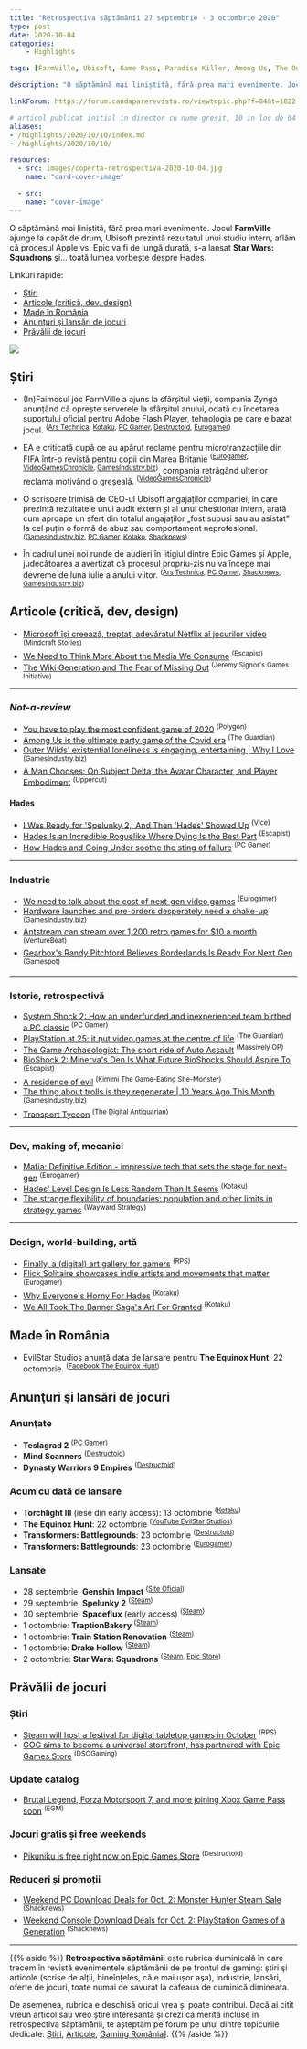 ```yaml
---
title: "Retrospectiva săptămânii 27 septembrie - 3 octombrie 2020"
type: post
date: 2020-10-04
categories:
    - Highlights

tags: [FarmVille, Ubisoft, Game Pass, Paradise Killer, Among Us, The Outer Wilds, Bioshock 2, Hades, System Shock 2, PlayStation, Auto Assault, Transport Tycoon, "Mafia: Definitive Edition", The House of the Dead]

description: "O săptămână mai liniștită, fără prea mari evenimente. Jocul FarmVille ajunge la capăt de drum, Ubisoft prezintă rezultatul unui studiu intern, aflăm că procesul Apple vs. Epic va fi de lungă durată, s-a lansat Star Wars: Squadrons și... toată lumea vorbește despre Hades."

linkForum: https://forum.candaparerevista.ro/viewtopic.php?f=84&t=1822

# articol publicat initial in director cu nume gresit, 10 in loc de 04
aliases:
- /highlights/2020/10/10/index.md
- /highlights/2020/10/10/

resources:
  - src: images/coperta-retrospectiva-2020-10-04.jpg
    name: "card-cover-image"

  - src:
    name: "cover-image"
---
```


O săptămână mai liniștită, fără prea mari evenimente. Jocul **FarmVille** ajunge la capăt de drum, Ubisoft prezintă rezultatul unui studiu intern, aflăm că procesul Apple vs. Epic va fi de lungă durată, s-a lansat **Star Wars: Squadrons** și... toată lumea vorbește despre Hades.

Linkuri rapide:

* [Știri](#știri)
* [Articole (critică, dev, design)](#articole-critică-dev-design)
* [Made în România](#made-în-românia)
* [Anunțuri şi lansări de jocuri](#anunţuri-şi-lansări-de-jocuri)
* [Prăvălii de jocuri](#prăvălii-de-jocuri)

![](images/coperta-retrospectiva-2020-10-04.jpg)

## Știri

* (In)Faimosul joc FarmVille a ajuns la sfârșitul vieții, compania Zynga anunțând că oprește serverele la sfârșitul anului, odată cu încetarea suportului oficial pentru Adobe Flash Player, tehnologia pe care e bazat jocul. <sup>([Ars Technica](https://arstechnica.com/gaming/2020/09/zynga-is-finally-axing-the-original-farmville-after-11-years/), [Kotaku](https://kotaku.com/as-2020-ends-so-does-farmville-1845201618), [PC Gamer](https://www.pcgamer.com/end-of-an-era-farmville-is-finally-being-put-out-to-pasture/), [Destructoid](https://www.destructoid.com/stories/zynga-s-legendary-farmville-to-close-after-a-decade-of-success-605140.phtml), [Eurogamer](https://www.eurogamer.net/articles/2020-09-28-farmville-will-shut-down-on-december-31st-2020))</sup>

* EA e criticată după ce au apărut reclame pentru microtranzacțiile din FIFA într-o revistă pentru copii din Marea Britanie <sup>([Eurogamer](https://www.eurogamer.net/articles/2020-09-27-fans-hit-out-at-ea-for-promoting-fifa-microtransactions-in-magazines-for-children), [VideoGamesChronicle](https://www.videogameschronicle.com/news/ea-criticised-for-promoting-fifa-microtransactions-in-uk-toy-shops/), [GamesIndustry.biz](https://www.gamesindustry.biz/articles/2020-09-28-ea-under-fire-for-promoting-fifa-loot-boxes-in-toy-catalogue))</sup>, compania retrăgând ulterior reclama motivând o greșeală. <sup>([VideoGamesChronicle](https://www.videogameschronicle.com/news/ea-pulls-toy-shop-ad-for-fifa-points-and-committs-to-an-immediate-review/))</sup>

* O scrisoare trimisă de CEO-ul Ubisoft angajaților companiei, în care prezintă rezultatele unui audit extern și al unui chestionar intern, arată cum aproape un sfert din totalul angajaților „fost supuși sau au asistat” la cel puțin o formă de abuz sau comportament neprofesional. <sup>([GamesIndustry.biz](https://www.gamesindustry.biz/articles/2020-10-02-25-percent-of-ubisoft-employees-witnessed-workplace-misconduct-in-past-two-years), [PC Gamer](https://www.pcgamer.com/25-percent-of-ubisoft-employees-have-experienced-or-witnessed-workplace-misconduct/), [Kotaku](https://kotaku.com/one-in-four-ubisoft-employees-witnessed-or-experienced-1845256218), [Shacknews](https://www.shacknews.com/article/120707/ubisoft-ceo-reveals-roughly-25-of-employees-witnessed-or-experienced-misconduct))</sup>

* În cadrul unei noi runde de audieri în litigiul dintre Epic Games și Apple, judecătoarea a avertizat că procesul propriu-zis nu va începe mai devreme de luna iulie a anului viitor. <sup>([Ars Technica](https://arstechnica.com/gaming/2020/09/apple-vs-epic-hearing-previews-a-long-hard-fought-trial-to-come/), [PC Gamer](https://www.pcgamer.com/judge-says-epic-was-not-honest-when-it-bypassed-apples-payment-system-in-fortnite/), [Shacknews](https://www.shacknews.com/article/120647/epic-games-slammed-as-not-honest-by-judge-in-court-hearing-versus-apple), [GamesIndustry.biz](https://www.gamesindustry.biz/articles/2020-09-29-epic-vs-apple-judge-calls-for-trial-by-jury))</sup>

## Articole (critică, dev, design)

* [Microsoft își creează, treptat, adevăratul Netflix al jocurilor video](https://mindcraftstories.ro/tehnologie/microsoft-isi-creeaza-treptat-adevaratul-netflix-al-jocurilor-video/) <sup>(Mindcraft Stories)</sup>
* [We Need to Think More About the Media We Consume](https://www.escapistmagazine.com/v2/we-need-to-think-more-about-the-media-we-consume/) <sup>(Escapist)</sup>
* [The Wiki Generation and The Fear of Missing Out](https://thelifeofgame.wordpress.com/2020/10/02/the-wiki-generation-and-the-fear-of-missing-out/) <sup>(Jeremy Signor's Games Initiative)</sup>

---


### _Not-a-review_
* [You have to play the most confident game of 2020](https://www.polygon.com/2020/9/28/21473620/paradise-killer-detective-mystery-nintendo-switch-steam-kaizen-game-works) <sup>(Polygon)</sup>
* [Among Us is the ultimate party game of the Covid era](https://www.theguardian.com/games/2020/sep/29/among-us-the-ultimate-party-game-of-the-covid-era) <sup>(The Guardian)</sup>
* [Outer Wilds' existential loneliness is engaging, entertaining  | Why I Love](https://www.gamesindustry.biz/articles/2020-09-29-outer-wilds-why-i-love) <sup>(GamesIndustry.biz)</sup>
* [A Man Chooses: On Subject Delta, the Avatar Character, and Player Embodiment](https://uppercutcrit.com/a-man-chooses-on-subject-delta-the-avatar-character-and-player-embodiment/) <sup>(Uppercut)</sup>

#### Hades
* [I Was Ready for &#x27;Spelunky 2,&#x27; And Then &#x27;Hades&#x27; Showed Up](https://www.vice.com/en/article/7kpnyb/i-was-ready-for-spelunky-2-and-then-hades-showed-up) <sup>(Vice)</sup>
* [Hades Is an Incredible Roguelike Where Dying Is the Best Part](https://www.escapistmagazine.com/v2/hades-is-an-incredible-roguelike-where-dying-is-the-best-part/) <sup>(Escapist)</sup>
* [How Hades and Going Under soothe the sting of failure](https://www.pcgamer.com/how-hades-and-going-under-soothe-the-sting-of-failure/) <sup>(PC Gamer)</sup>

---

### Industrie
* [We need to talk about the cost of next-gen video games](https://www.eurogamer.net/articles/2020-10-01-we-need-to-talk-about-the-cost-of-next-gen-video-games) <sup>(Eurogamer)</sup>
* [Hardware launches and pre-orders desperately need a shake-up](https://www.gamesindustry.biz/articles/2020-10-02-hardware-launches-and-pre-orders-desperately-need-a-shake-up-opinion) <sup>(GamesIndustry.biz)</sup>
* [Antstream can stream over 1,200 retro games for $10 a month](https://venturebeat.com/2020/10/02/antstream-can-stream-over-1200-retro-games-for-10-a-month/) <sup>(VentureBeat)</sup>
* [Gearbox&#039;s Randy Pitchford Believes Borderlands Is Ready For Next Gen](https://www.gamespot.com/articles/gearboxs-randy-pitchford-believes-borderlands-is-ready-for-next-gen/1100-6482866/) <sup>(Gamespot)</sup>

---

### Istorie, retrospectivă
* [System Shock 2: How an underfunded and inexperienced team birthed a PC classic](https://www.pcgamer.com/system-shock-2-how-an-underfunded-and-inexperienced-team-birthed-a-pc-classic/) <sup>(PC Gamer)</sup>
* [PlayStation at 25: it put video games at the centre of life](https://www.theguardian.com/games/2020/sep/29/uk-playstation-at-25-put-video-games-centre-of-life) <sup>(The Guardian)</sup>
* [The Game Archaeologist: The short ride of Auto Assault](https://massivelyop.com/2020/09/26/the-game-archaeologist-the-short-ride-of-auto-assault/) <sup>(Massively OP)</sup>
* [BioShock 2: Minerva&#039;s Den Is What Future BioShocks Should Aspire To](https://www.escapistmagazine.com/v2/bioshock-2-minervas-den-is-what-future-bioshocks-should-aspire-to/) <sup>(Escapist)</sup>
* [A residence of evil](https://kimimithegameeatingshemonster.wordpress.com/2020/10/02/a-residence-of-evil/) <sup>(Kimimi The Game-Eating She-Monster)</sup>
* [The thing about trolls is they regenerate | 10 Years Ago This Month](https://www.gamesindustry.biz/articles/2020-09-30-the-thing-about-trolls-is-they-regenerate-10-years-ago-this-month) <sup>(GamesIndustry.biz)</sup>
* [Transport Tycoon](https://www.filfre.net/2020/10/transport-tycoon/) <sup>(The Digital Antiquarian)</sup>

---

### Dev, making of, mecanici
* [Mafia: Definitive Edition - impressive tech that sets the stage for next-gen](https://www.eurogamer.net/articles/digitalfoundry-2020-mafia-definitive-edition-tech-review) <sup>(Eurogamer)</sup>
* [Hades&#x27; Level Design Is Less Random Than It Seems](https://kotaku.com/hades-level-design-is-less-random-than-it-seems-1845254545) <sup>(Kotaku)</sup>
* [The strange flexibility of boundaries: population and other limits in strategy games](https://waywardstrategy.com/2020/10/02/the-strange-flexibility-of-boundaries-population-and-other-limits-in-strategy-games/) <sup>(Wayward Strategy)</sup>

---

### Design, world-building, artă
* [Finally, a (digital) art gallery for gamers](https://www.rockpapershotgun.com/2020/10/03/finally-a-digital-art-gallery-for-gamers) <sup>(RPS)</sup>
* [Flick Solitaire showcases indie artists and movements that matter](https://www.eurogamer.net/articles/2020-10-02-flick-solitaire-showcases-indie-artists-and-movements-that-matter) <sup>(Eurogamer)</sup>
* [Why Everyone&#x27;s Horny For Hades](https://kotaku.com/why-everyones-horny-for-hades-1845245468) <sup>(Kotaku)</sup>
* [We All Took The Banner Saga&#x27;s Art For Granted](https://kotaku.com/we-all-took-the-banner-sagas-art-for-granted-1845235004) <sup>(Kotaku)</sup>


## Made în România
* EvilStar Studios anunță data de lansare pentru **The Equinox Hunt**: 22 octombrie. <sup>([Facebook The Equinox Hunt](https://www.facebook.com/TheEquinoxHunt/posts/683024939001790))</sup>

## Anunţuri şi lansări de jocuri
### Anunţate
* **Teslagrad 2** <sup>([PC Gamer](https://www.pcgamer.com/teslagrad-2-promises-more-magnets-and-electricity-platforming-in-brand-new-realm/))</sup>
* **Mind Scanners** <sup>([Destructoid](https://www.destructoid.com/stories/mind-scanners-is-an-unnerving-retro-futuristic-job-simulator-605209.phtml))</sup>
* **Dynasty Warriors 9 Empires** <sup>([Destructoid](https://www.destructoid.com/stories/dynasty-warriors-9-empires-announced-for-pc-and-current-next-gen-consoles-604955.phtml))</sup>

### Acum cu dată de lansare
* **Torchlight III** (iese din early access): 13 octombrie <sup>([Kotaku](https://kotaku.com/torchlight-iii-goes-live-october-13-with-exclusive-fair-1845213157))</sup>
* **The Equinox Hunt**: 22 octombrie <sup>([YouTube EvilStar Studios](https://www.youtube.com/watch?v=Mu5i2jdI0lg))</sup>
* **Transformers: Battlegrounds**: 23 octombrie <sup>([Destructoid](https://www.destructoid.com/stories/transformers-meets-xcom-in-less-than-a-month-605304.phtml))</sup>
* **Transformers: Battlegrounds**: 23 octombrie <sup>([Eurogamer](https://www.eurogamer.net/articles/2020-09-28-transformers-battlegrounds-is-xcom-in-disguise))</sup>

### Lansate
* 28 septembrie: **Genshin Impact** <sup>([Site Oficial](https://genshin.mihoyo.com/en))</sup>
* 29 septembrie: **Spelunky 2** <sup>([Steam](https://store.steampowered.com/app/418530/Spelunky_2/))</sup>
* 30 septembrie: **Spaceflux** (early access) <sup>([Steam](https://store.steampowered.com/app/1344440/Spaceflux/))</sup>
* 1 octombrie: **TraptionBakery** <sup>([Steam](https://store.steampowered.com/app/1292100/TraptionBakery/))</sup>
* 1 octombrie: **Train Station Renovation** <sup>([Steam](https://store.steampowered.com/app/914010/Train_Station_Renovation/))</sup>
* 1 octombrie: **Drake Hollow** <sup>([Steam](https://store.steampowered.com/app/739650/Drake_Hollow/))</sup>
* 2 octombrie: **Star Wars: Squadrons** <sup>([Steam](https://store.steampowered.com/app/1222730/STAR_WARS_Squadrons/), [Epic Store](https://www.epicgames.com/store/en-US/product/star-wars-squadrons))</sup>

## Prăvălii de jocuri
### Știri
* [Steam will host a festival for digital tabletop games in October](https://www.rockpapershotgun.com/2020/09/30/steam-will-host-a-festival-for-digital-tabletop-games-in-october) <sup>(RPS)</sup>
* [GOG aims to become a universal storefront, has partnered with Epic Games Store](https://www.dsogaming.com/news/gog-aims-to-become-a-universal-storefront-has-partnered-with-epic-games-store/) <sup>(DSOGaming)</sup>

### Update catalog
* [Brutal Legend, Forza Motorsport 7, and more joining Xbox Game Pass soon](https://egmnow.com/brutal-legend-forza-motorsport-7-and-more-joining-xbox-game-pass-soon) <sup>(EGM)</sup>

### Jocuri gratis și free weekends
* [Pikuniku is free right now on Epic Games Store](https://www.destructoid.com/stories/pikuniku-is-free-right-now-on-epic-games-store-605428.phtml) <sup>(Destructoid)</sup>

### Reduceri și promoții
* [Weekend PC Download Deals for Oct. 2: Monster Hunter Steam Sale](https://www.shacknews.com/article/120711/weekend-pc-download-deals-for-oct-2-monster-hunter-steam-sale) <sup>(Shacknews)</sup>
* [Weekend Console Download Deals for Oct. 2: PlayStation Games of a Generation](https://www.shacknews.com/article/120708/weekend-console-download-deals-for-oct-2-playstation-games-of-a-generation) <sup>(Shacknews)</sup>

---

{{% aside %}}
**Retrospectiva săptămânii** este rubrica duminicală în care trecem în revistă evenimentele săptămânii de pe frontul de gaming: știri şi articole (scrise de alții, bineînțeles, că e mai ușor aşa), industrie, lansări, oferte de jocuri, toate numai de savurat la cafeaua de duminică dimineața.

De asemenea, rubrica e deschisă oricui vrea și poate contribui. Dacă ai citit vreun articol sau vreo știre interesantă și crezi că merită incluse în retrospectiva săptămânii, te așteptăm pe forum pe unul dintre topicurile dedicate: [Știri](https://forum.candaparerevista.ro/viewtopic.php?f=4&t=46), [Articole](https://forum.candaparerevista.ro/viewtopic.php?f=4&t=206), [Gaming România](https://forum.candaparerevista.ro/viewtopic.php?f=4&t=1622)].
{{% /aside %}}
